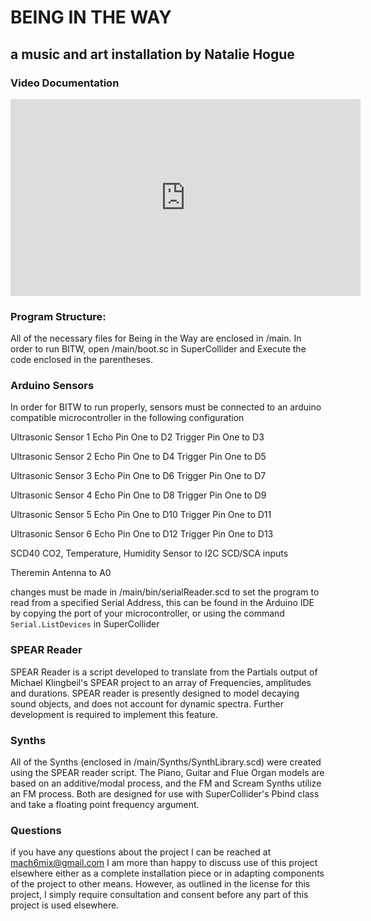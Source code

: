 # BEING IN THE WAY
## a music and art installation by Natalie Hogue

### Video Documentation

<iframe width="560" height="315" src="https://www.youtube.com/embed/C0bO8Ad-irI" title="YouTube video player" frameborder="0" allow="accelerometer; autoplay; clipboard-write; encrypted-media; gyroscope; picture-in-picture" allowfullscreen></iframe>

### Program Structure:

All of the necessary files for Being in the Way are enclosed in /main. In order to run BITW, open /main/boot.sc in SuperCollider and Execute the code enclosed in the parentheses. 

### Arduino Sensors
In order for BITW to run properly, sensors must be connected to an arduino compatible microcontroller in the following configuration

Ultrasonic Sensor 1
Echo Pin One to D2
Trigger Pin One to D3 

Ultrasonic Sensor 2
Echo Pin One to D4
Trigger Pin One to D5 


Ultrasonic Sensor 3
Echo Pin One to D6
Trigger Pin One to D7 


Ultrasonic Sensor 4
Echo Pin One to D8
Trigger Pin One to D9 


Ultrasonic Sensor 5
Echo Pin One to D10
Trigger Pin One to D11

Ultrasonic Sensor 6
Echo Pin One to D12
Trigger Pin One to D13

SCD40 CO2, Temperature, Humidity Sensor to I2C SCD/SCA inputs

Theremin Antenna to A0

changes must be made in /main/bin/serialReader.scd to set the program to read from a specified Serial Address, this can be found in the Arduino IDE by copying the port of your microcontroller, or using the command ```Serial.ListDevices``` in SuperCollider

### SPEAR Reader

SPEAR Reader is a script developed to translate from the Partials output of Michael Klingbeil's SPEAR project to an array of Frequencies, amplitudes and durations. SPEAR reader is presently designed to model decaying sound objects, and does not account for dynamic spectra. Further development is required to implement this feature.

### Synths

All of the Synths (enclosed in /main/Synths/SynthLibrary.scd) were created using the SPEAR reader script. The Piano, Guitar and Flue Organ models are based on an additive/modal process, and the FM and Scream Synths utilize an FM process. Both are designed for use with SuperCollider's Pbind class and take a floating point frequency argument. 

### Questions

if you have any questions about the project I can be reached at mach6mix@gmail.com I am more than happy to discuss use of this project elsewhere either as a complete installation piece or in adapting components of the project to other means. However, as outlined in the license for this project, I simply require consultation and consent before any part of this project is used elsewhere.
